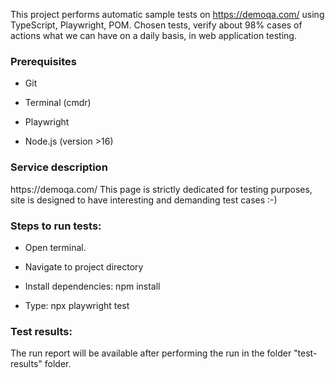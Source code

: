 This project performs automatic sample tests on <a>https://demoqa.com/</a> using TypeScript, Playwright, POM. 
Chosen tests, verify about 98% cases of actions what we can have on a daily basis, in web application testing.


<h3>Prerequisites</h3>

- Git

- Terminal (cmdr)
  
- Playwright
  
- Node.js (version >16)

<h3>Service description</h3>
https://demoqa.com/ This page is strictly dedicated for testing purposes, site is designed to have interesting and demanding test cases :-)

<h3>Steps to run tests:</h3>
  
- Open terminal.

- Navigate to project directory

- Install dependencies: npm install

- Type: npx playwright test


<h3>Test results:</h3>
The run report will be available after performing the run in the folder "test-results" folder.
